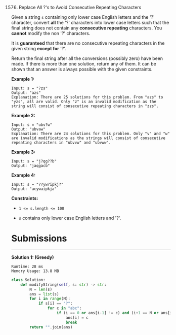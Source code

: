 1576. Replace All ?'s to Avoid Consecutive Repeating Characters

Given a string `s` containing only lower case English letters and the '?' character, convert **all** the '?' characters into lower case letters such that the final string does not contain any **consecutive repeating** characters. You **cannot** modify the non '?' characters.

It is **guaranteed** that there are no consecutive repeating characters in the given string **except for** '?'.

Return the final string after all the conversions (possibly zero) have been made. If there is more than one solution, return any of them. It can be shown that an answer is always possible with the given constraints.

 

**Example 1:**
```
Input: s = "?zs"
Output: "azs"
Explanation: There are 25 solutions for this problem. From "azs" to "yzs", all are valid. Only "z" is an invalid modification as the string will consist of consecutive repeating characters in "zzs".
```

**Example 2:**
```
Input: s = "ubv?w"
Output: "ubvaw"
Explanation: There are 24 solutions for this problem. Only "v" and "w" are invalid modifications as the strings will consist of consecutive repeating characters in "ubvvw" and "ubvww".
```

**Example 3:**
```
Input: s = "j?qg??b"
Output: "jaqgacb"
```

**Example 4:**
```
Input: s = "??yw?ipkj?"
Output: "acywaipkja"
```

**Constraints:**

* `1 <= s.length <= 100`

* `s` contains only lower case English letters and '?'.

# Submissions
---
**Solution 1: (Greedy)**
```
Runtime: 28 ms
Memory Usage: 13.8 MB
```
```python
class Solution:
    def modifyString(self, s: str) -> str:
        N = len(s)
        ans = list(s)
        for i in range(N):
            if s[i] == "?": 
                for c in "abc": 
                    if (i == 0 or ans[i-1] != c) and (i+1 == N or ans[i+1] != c): 
                        ans[i] = c
                        break 
        return "".join(ans)
```